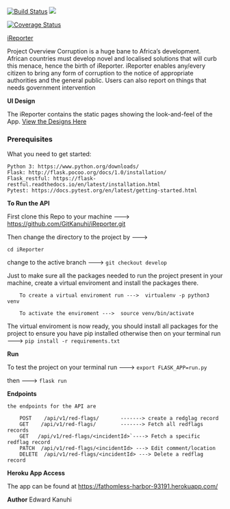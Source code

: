 
[![Build Status](https://travis-ci.org/GitKanuhi/iReporter.svg?branch=develop)](https://travis-ci.org/GitKanuhi/iReporter)
<a href="https://codeclimate.com/github/GitKanuhi/iReporter/maintainability"><img src="https://api.codeclimate.com/v1/badges/32b126fff4706fd89cc5/maintainability" /></a>

[![Coverage Status](https://coveralls.io/repos/github/GitKanuhi/iReporter/badge.svg?branch=develop)](https://coveralls.io/github/GitKanuhi/iReporter?branch=develop)

[iReporter](https://gitkanuhi.github.io/iReporter/)

Project Overview
Corruption is a huge bane to Africa’s development. African countries must develop novel and
localised solutions that will curb this menace, hence the birth of iReporter. iReporter enables
any/every citizen to bring any form of corruption to the notice of appropriate authorities and the
general public. Users can also report on things that needs government intervention

**UI Design**

The iReporter contains the static pages showing the look-and-feel of the App.
[View the Designs Here](https://gitkanuhi.github.io/iReporter/)

### Prerequisites
What you need to get started:
    
    Python 3: https://www.python.org/downloads/
    Flask: http://flask.pocoo.org/docs/1.0/installation/
    Flask_restful: https://flask-restful.readthedocs.io/en/latest/installation.html
    Pytest: https://docs.pytest.org/en/latest/getting-started.html

**To Run the API**

First clone this Repo to your machine --->
https://github.com/GitKanuhi/iReporter.git

Then change the directory to the project by --->

``` cd iReporter ```

change to the active branch ---> ``` git checkout develop ```


Just to make sure all the packages needed to run the project present in your machine, create a virtual enviroment and install the packages there.

        To create a virtual enviroment run --->  virtualenv -p python3 venv

        To activate the enviroment --->  source venv/bin/activate 

The virtual enviroment is now ready, you should install all packages for the project to ensure you have pip installed otherwise then on your terminal run --->  ``` pip install -r requirements.txt ```

**Run**

To test the project on your terminal run --->   ``` export FLASK_APP=run.py ```

then ---> ``` flask run ```


**Endpoints**

    the endpoints for the API are

        POST    /api/v1/red-flags/       -------> create a redglag record
        GET    /api/v1/red-flags/        -------> Fetch all redflags records
        GET   /api/v1/red-flags/<incidentId>`----> Fetch a specific redflag record
        PATCH  /api/v1/red-flags/<incidentId> ---> Edit comment/location 
        DELETE  /api/v1/red-flags/<incidentId> ---> Delete a redflag record
  
  **Heroku App Access**
  
  The app can be found at https://fathomless-harbor-93191.herokuapp.com/
  
  **Author**
  Edward Kanuhi
